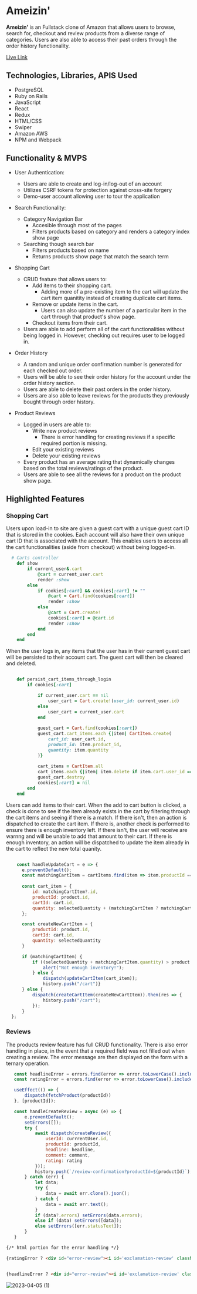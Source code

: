 # Ameizin'

**Ameizin'** is an Fullstack clone of Amazon that allows users to browse, search for, checkout and review products from a diverse range of categories. Users are also able to access their past orders through the order history functionality. 

[Live Link](https://ameizin.herokuapp.com/)

## Technologies, Libraries, APIS Used

- PostgreSQL
- Ruby on Rails
- JavaScript
- React
- Redux
- HTML/CSS
- Swiper
- Amazon AWS
- NPM and Webpack

## Functionality & MVPS

- User Authentication:
  - Users are able to create and log-in/log-out of an account
  - Utilizes CSRF tokens for protection against cross-site forgery
  - Demo-user account allowing user to tour the application

- Search Functionality:
  - Category Navigation Bar
    - Accesible through most of the pages
    - Filters products based on category and renders a category index show page
  - Searching though search bar
    - Filters products based on name
    - Returns products show page that match the search term

- Shopping Cart
  - CRUD feature that allows users to:
    - Add items to their shopping cart.
      - Adding more of a pre-existing item to the cart will update the cart item quanitity instead of creating duplicate cart items.
    - Remove or update items in the cart.
      - Users can also update the number of a particular item in the cart through that product's show page.
    - Checkout items from their cart. 
  - Users are able to add perform all of the cart functionalities without being logged in. However, checking out requires user to be logged in.

- Order History
  - A random and unique order confirmation number is generated for each checked out order.
  - Users will be able to see their order history for the account under the order history section.
  - Users are able to delete their past orders in the order history.
  - Users are also able to leave reviews for the products they previously bought through order history. 

- Product Reviews 
  - Logged in users are able to:
    - Write new product reviews
      - There is error handling for creating reviews if a specific required portion is missing. 
    - Edit your existing reviews
    - Delete your existing reviews
  - Every product has an average rating that dynamically changes based on the total reviews/ratings of the product. 
  - Users are able to see all the reviews for a product on the product show page.


## Highlighted Features

### Shopping Cart

Users upon load-in to site are given a guest cart with a unique guest cart ID that is stored in the cookies. Each account will also have their own unique cart ID that is associated with the account. This enables users to access all the cart functionalities (aside from checkout) without being logged-in.

``` ruby
  # Carts controller
    def show
        if current_user&.cart
            @cart = current_user.cart
            render :show
        else
            if cookies[:cart] && cookies[:cart] != ""
                @cart = Cart.find(cookies[:cart])
                render :show
            else
                @cart = Cart.create!
                cookies[:cart] = @cart.id
                render :show
            end
        end
    end
   ```
   
   When the user logs in, any items that the user has in their current guest cart will be persisted to their account cart. The guest cart will then be cleared and deleted. 

``` ruby

    def persist_cart_items_through_login
        if cookies[:cart]

            if current_user.cart == nil
                user_cart = Cart.create!(user_id: current_user.id)
            else
                user_cart = current_user.cart
            end
        
            guest_cart = Cart.find(cookies[:cart])
            guest_cart.cart_items.each {|item| CartItem.create(
                cart_id: user_cart.id,
                product_id: item.product_id,
                quantity: item.quantity
            )}
    
            cart_items = CartItem.all
            cart_items.each {|item| item.delete if item.cart.user_id == nil}
            guest_cart.destroy
            cookies[:cart] = nil
        end
    end
  ```
  
  Users can add items to their cart. When the add to cart button is clicked, a check is done to see if the item already exists in the cart by filtering through the cart items and seeing if there is a match. If there isn't, then an action is dispatched to create the cart item. If there is, another check is performed to ensure there is enough inventory left. If there isn't, the user will receive are warnng and will be unable to add that amount to their cart. If there is enough inventory, an action will be dispatched to update the item already in the cart to reflect the new total quanity. 
  
  ``` js
  
      const handleUpdateCart = e => {
        e.preventDefault();
        const matchingCartItem = cartItems.find(item => item.productId === product.id);
      
        const cart_item = {
            id: matchingCartItem?.id,
            productId: product.id,
            cartId: cart.id,
            quantity: selectedQuantity + (matchingCartItem ? matchingCartItem.quantity : 0),
        };

        const createNewCartItem = {
            productId: product.id,
            cartId: cart.id,
            quantity: selectedQuantity
        }

        if (matchingCartItem) {
            if ((selectedQuantity + matchingCartItem.quantity) > product.inventory) {
                alert("Not enough inventory!");
            } else {
                dispatch(updateCartItem(cart_item));
                history.push("/cart")}
        } else {
            dispatch(createCartItem(createNewCartItem)).then(res => {
                history.push("/cart");
            });
        } 
    };
   ```
    
    
    
 ### Reviews
 
 The products review feature has full CRUD functionality. There is also error handling in place, in the event that a required field was not filled out when creating a review. The error message are then displayed on the form with a ternary operation. 
 
 ```js
    const headlineError = errors.find(error => error.toLowerCase().includes('headline'));
    const ratingError = errors.find(error => error.toLowerCase().includes('rating'))

    useEffect(() => {
        dispatch(fetchProduct(productId))
    }, [productId]);

    const handleCreateReview = async (e) => {
        e.preventDefault();
        setErrors([]);
        try {
            await dispatch(createReview({
                userId: currrentUser.id,
                productId: productId,
                headline: headline,
                comment: comment,
                rating: rating
            }));
            history.push(`/review-confirmation?productId=${productId}`);
        } catch (err) {
            let data;
            try {
                data = await err.clone().json();
            } catch {
                data = await err.text();
            }
            if (data?.errors) setErrors(data.errors);
            else if (data) setErrors([data]);
            else setErrors([err.statusText]);
        }
    }
  ```

 ``` html 
{/* html portion for the error handling */}

 {ratingError ? <div id="error-review"><i id='exclamation-review' className="fa-solid fa-circle-exclamation" />Please select a star rating</div> : <i id='errors-reviews' className="fa-solid fa-circle-exclamation" />}


{headlineError ? <div id="error-review"><i id='exclamation-review' className="fa-solid fa-circle-exclamation" />Please enter your headline.</div> : <i id='errors-review' className="fa-solid fa-exclamation" />}
 ```
  
![2023-04-05 (1)](https://user-images.githubusercontent.com/117603258/230253094-af131e69-43e0-42bf-aaef-0a29c2286dd4.png)

